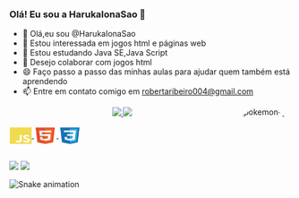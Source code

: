 ### Olá! Eu sou a HarukaIonaSao :wave: 



- 👋 Olá,eu sou @HarukaIonaSao
- 👀 Estou interessada em jogos html e páginas web 
- 🌱 Estou estudando Java SE,Java Script
- 💞️ Desejo colaborar com jogos html 
- :smile: Faço passo a passo das minhas aulas para ajudar quem também está aprendendo
- 📫 Entre em contato comigo em robertaribeiro004@gmail.com
<div align="center">
  <a href="https://github.com/HarukaIonaSao">
  <img height="180em" src="https://github-readme-stats.vercel.app/api?username=HarukaIonaSao&show_icons=true&theme=dracula&include_all_commits=true&count_private=true"/>
  <img height="180em" src="https://github-readme-stats.vercel.app/api/top-langs/?username=HarukaIonaSao&layout=compact&langs_count=7&theme=dracula"/>
    <img align="right" alt="pokemon-gif" height="150" style="border-radius:50px;" src="https://i.gifer.com/1ImB.gif">
</div>
<!---
HarulaIonaSao/HarulaIonaSao is a ✨ special ✨ repository because its `README.md` (this file) appears on your GitHub profile.
You can click the Preview link to take a look at your changes.
--->

  
  <div style="display: inline_block"><br>
  <img align="center" alt="Roberta-Js" height="30" width="40" src="https://raw.githubusercontent.com/devicons/devicon/master/icons/javascript/javascript-plain.svg">
   <img align="center" alt="Roberta-HTML" height="30" width="40" src="https://raw.githubusercontent.com/devicons/devicon/master/icons/html5/html5-original.svg">
  <img align="center" alt="Roberta-CSS" height="30" width="40" src="https://raw.githubusercontent.com/devicons/devicon/master/icons/css3/css3-original.svg">
  </div>
 
  ##
  <div>
  <a href = "mailto:robertaribeiro004@gmail.com"><img src="https://img.shields.io/badge/-Gmail-%23333?style=for-the-badge&logo=gmail&logoColor=white" target="_blank"></a>
  <a href="https://https://www.linkedin.com/in/roberta-ribeiro-b5521a4b/" target="_blank"><img src="https://img.shields.io/badge/-LinkedIn-%230077B5?style=for-the-badge&logo=linkedin&logoColor=white" target="_blank"></a> 
 
  ![Snake animation](https://github.com/HarukaIonaSao/HarukaIonaSao/blob/output/github-contribution-grid-snake.svg)
 
</div>

